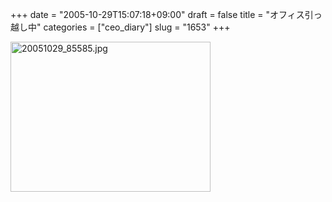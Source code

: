 +++
date = "2005-10-29T15:07:18+09:00"
draft = false
title = "オフィス引っ越し中"
categories = ["ceo_diary"]
slug = "1653"
+++

<img src="http://ieiriblog.img.jugem.cc/20051029_85585.jpg" class="pict" width="320" height="240" alt="20051029_85585.jpg" />
